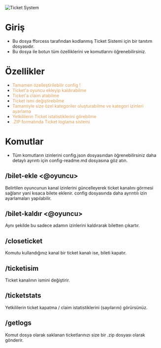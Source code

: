 ![Ticket System](https://media.discordapp.net/attachments/1269039649284690023/1269039862246412499/Tickets_md-removebg-preview.png?ex=66c45db8&is=66c30c38&hm=bcb92fa14e0f316bd3922d050159929d3061d9d7dded9f2f1a86db627dbd3aba&=&format=webp&quality=lossless&width=440&height=142)
# Giriş
- Bu dosya fforcess tarafından kodlanmış Ticket Sistemi için bir tanıtım dosyasıdır.
- Bu dosya ile botun tüm özelliklerini ve komutlarını öğrenebilirsiniz.
# Özellikler
- <span style="color: #dba05c;">Tamamen özelleştirilebilir config !</span>
- <span style="color: #dba05c;">Ticket'a oyuncu ekleyip kaldırabilme</span>
- <span style="color: #dba05c;">Ticket'a claim atabilme</span>
- <span style="color: #dba05c;">Ticket ismi değiştirebilme</span>
- <span style="color: #dba05c;">Tamamiyle size özel kategoriler oluşturabilme ve kategori izinleri ayarlama</span>
- <span style="color: #dba05c;">Yetkililerin Ticket istatistiklerini görebilme</span>
- <span style="color: #dba05c;">.ZIP formatında Ticket loglama sistemi</span>

# Komutlar
- Tüm komutların izinlerini config.json dosyasından öğrenebilirsiniz daha detaylı ayrıntı için config-readme.md dosyasına göz atın.
## /bilet-ekle <@oyuncu>
Belirtilen oyuncunun kanal izinlerini güncelleyerek ticket kanalını görmesi sağlanır yani kısaca bilete eklenir. config dosyasında daha ayrıntılı izin ayarlamaları yapılabilir.
## /bilet-kaldır <@oyuncu>
Aynı şekilde bu sadece adamın izinlerini kaldırarak biletten çıkartır.
## /closeticket
Komutu kullandığınız kanal bir ticket kanalı ise, bileti kapatır.
## /ticketisim
Ticket kanalının ismini değiştirir.
## /ticketstats
Yetkililerin ticket kapatma / claim istatistiklerini (sayılarını) görürsünüz.
## /getlogs
Komut dosya olarak saklanan ticketlarınızı size bir .zip dosyası olarak gönderir.

